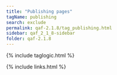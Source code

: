 ```yaml
---
title: "Publishing pages"
tagName: publishing
search: exclude
permalink: qaf-2.1.8/tag_publishing.html
sidebar: qaf_2_1_8-sidebar
folder: qaf-2.1.8
---
```

{% include taglogic.html %}

{% include links.html %}
